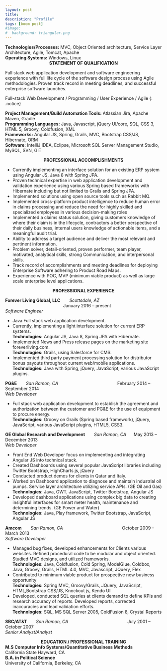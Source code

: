 ```yaml
---
layout: post
title: 
description: "Profile"
tags: [boom post]
#image:
#  background: triangular.png
---
```


<div><strong>Technologies/Processes:</strong> MVC, Object Oriented architecture, Service Layer Architecture, Agile, Tomcat, Apache</div>
<div><strong>Operating Systems:</strong> Windows, Linux</div>


<div style="text-align:center"><strong>STATEMENT OF QUALIFICATION</strong></div>

Full stack web application development and software engineering experience with full life cycle of the software design process using Agile methodologies. Proven track record in meeting deadlines, and successful enterprise software launches.

Full-stack Web Development &#47; Programming &#47; User Experience &#47; Agile
{: .notice}


<div><strong>Project Management/Build Automation Tools:</strong> Atlassian Jira, Apache Maven, Gradle</div>
<div><strong>Programming Languages:</strong> Java, Javascript, jQuery UI/core, SQL, CSS 3, HTML 5, Groovy, Coldfusion, XML</div>
<div><strong>Frameworks:</strong> Angular JS, Spring, Grails, MVC, Bootstrap CSS/JS, Hibernate, ORM</div>
<div><strong>Software:</strong> IntelliJ IDEA, Eclipse, Microsoft SQL Server Management Studio, MySQL, SVN, GIT</div>

<p>
<div style="text-align:center"><strong>PROFESSIONAL ACCOMPLISHMENTS</strong></div>
<ul>
<li>Currently implementing an interface solution for an existing ERP system using Angular JS, Java 8 with Spring JPA.</li>
<li>Proven technical expertise in web application development and validation experience using various Spring based frameworks with Hibernate including but not limited to Grails and Spring JPA.</li>
<li>Implemented solutions using open source tools such as Rabbit MQ.</li>
<li>Implemented cross-platform product intelligence to reduce human error in claims processing and reduce the need for highly skilled and specialized employees in various decision-making roles</li>
<li>Implemented a claims status solution, giving customers knowledge of where their claim is in the lifecycle, contractors a better perspective of their daily business, internal users knowledge of actionable items, and a meaningful audit trial.</li>
<li>Ability to address a target audience and deliver the most relevant and pertinent information.</li>
<li>Problem solver, detail-oriented, proven performer, team player, motivated, analytical skills, strong Communication, and interpersonal skills.</li>
<li>Track record of accomplishments and meeting deadlines for deploying Enterprise Software adhering to Product Road Maps.</li>
<li>Experience with POC, MVP (minimum viable product) as well as large scale enterprise level applications.</li>
</ul>
</p>
<div style="text-align:center"><strong>PROFESSIONAL EXPERIENCE</strong></div>

<p>
<div><strong>Forever Living Global, LLC</strong> <span style="margin-left:5%;"><i>Scottsdale, AZ</i></span> <span style="margin-left:37%;">January 2016 – present</span></div>
<div><i>Software Engineer</i></div>
<ul>
<li>Java Full stack web application development.</li>
<li>Currently, implementing a light interface solution for current ERP systems.
<div><strong>Technologies:</strong> Angular JS, Java 8, Spring JPA with Hibernate.</div>
</li>
<li>Implemented News and Press release pages on the marketing site foreverliving.com.
<div><strong>Technologies:</strong> Grails, using Salesforce for CMS.</div>
</li>
<li>Implemented third party payment processing solution for distributor bonus payouts throughout current web/mobile applications.
<div><strong>Technologies:</strong> Java with Spring, jQuery, JavaScript, various JavaScript plugins.</div>
</li>
</ul>
</p>

<p>
<div><strong>PG&E</strong> <span style="margin-left:5%;"><i>San Ramon, CA</i></span> <span style="margin-left:37%;">February 2014 – September 2014</span></div>
<div><i>Web Developer</i></div>
<ul>
<li>Full stack web application development to establish the agreement and authorization between the customer and PG&E for the use of equipment to procure energy.
<div><strong>Technologies:</strong> Groovy on Grails (Spring based framework), jQuery, JavaScript, various JavaScript plugins, HTML5, CSS3.</div>
</li>
</ul>

</p>

<p>
<div><strong>GE Global Research and Development</strong> <span style="margin-left:5%;"><i>San Ramon, CA</i></span> <span style="margin-left:4%;">May 2013  – December 2013</span></div>
<div><i>Web Developer</i></div>
<ul>
<li>Front End Web Developer focus on implementing and integrating Angular JS into technical stack.</li>
<li>Created Dashboards using several popular JavaScript libraries including Twitter Bootstrap, HighCharts js, jQuery</li>
<li>Conducted product demos for clients in Qatar and Italy.</li>
<li>Worked on Dashboard application to diagnose and maintain industrial oil pumps. Service layer architecture utilizing service APIs. (GE Oil and Gas)
<div><strong>Technologies:</strong> Java, GWT, JavaScript, Twitter Bootstrap, Angular JS</div>
</li>
<li>Developed dashboard applications using complex big data to creating insightful interfaces for smart meter health, maintenance and determining trends. (GE Power and Water)
<div><strong>Technologies:</strong> Java, Play framework, Twitter Bootstrap, JavaScript, Angular JS</div>
</li>
</ul>
</p>

<p>
<div><strong>Amcom</strong> <span style="margin-left:5%;"><i>San Ramon, CA</i></span> <span style="margin-left:37%;">October 2009 – March 2013</span></div>
<div><i>Software Developer</i></div>
<ul>
<li>Managed bug fixes, developed enhancements for Clients various websites. Refined procedural code to be modular and object oriented. Studied MVC designs, and utilized frameworks.
<div><strong>Technologies:</strong> Java, Coldfusion, Cold Spring, ModelGlue, Coldbox, Java, Groovy, Grails, HTML 4.0, MVC, Javascript, JQuery, Flex</div>
</li>
<li>Contributed to minimum viable product for prospective new business opportunity
<div><strong>Technologies:</strong> Spring MVC, Groovy/Grails, JQuery, JavaScript, HTML,Bootstrap CSS/JS, Knockout js, Kendo UI</div>
</li>
<li>Developed, conducted SQL queries at clients demand to define KPIs and research accuracy of reports. Developed reports, corrected inaccuracies and lead validation efforts.
<div><strong>Technologies:</strong> SQL, MS SQL Server 2005, ColdFusion 8, Crystal Reports</div>
</li>
</ul>
</p>

<p>
<div><strong>SBC/AT&T</strong> <span style="margin-left:5%;"><i>San Ramon, CA</i></span> <span style="margin-left:37%;">July 2001 – October 2007</span></div>
<div><i>Senior Analyst/Analyst</i></div>
</p>

<p>
<div style="text-align:center"><strong>EDUCATION / PROFESSIONAL TRAINING</strong></div>

<div><strong>M.S Computer Info Systems/Quantitative Business Methods</strong></div>
<div>California State Hayward, CA<span style="margin-left:59%;"></span></div>

<div><strong>B.A. in Political Science</strong></div>
<div>University of California, Berkeley, CA<span style="margin-left:49.5%;"></span></div>
</p>

